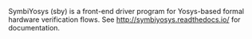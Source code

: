 
SymbiYosys (sby) is a front-end driver program for Yosys-based formal
hardware verification flows. See http://symbiyosys.readthedocs.io/ for
documentation.

